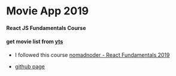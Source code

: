 # Movie App 2019

#### React JS Fundamentals Course

#### get movie list from [yts](https://yts.lt/)


- I followed this course [nomadnoder - React Fundamentals 2019](https://www.youtube.com/watch?v=JtHRa-4MTG4&list=PL7jH19IHhOLPp990qs8MbSsUlzKcTKuCf&index=1)

- [github page](https://didi0410.github.io/movie_app/)